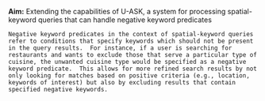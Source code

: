 **Aim:** 
Extending the capabilities of U-ASK, a system for processing spatial-keyword queries that can handle negative keyword predicates

`
Negative keyword predicates in the context of spatial-keyword queries refer to conditions that specify keywords which should not be present in the query results. 
For instance, if a user is searching for restaurants and wants to exclude those that serve a particular type of cuisine, the unwanted cuisine type would be specified as a negative keyword predicate. 
This allows for more refined search results by not only looking for matches based on positive criteria (e.g., location, keywords of interest) but also by excluding results that contain specified negative keywords.
`
